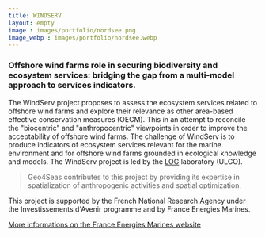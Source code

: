 ```yaml
---
title: WINDSERV
layout: empty
image : images/portfolio/nordsee.png
image_webp : images/portfolio/nordsee.webp
---
```


### Offshore wind farms role in securing biodiversity and ecosystem services: bridging the gap from a multi-model approach to services indicators.

The WindServ project proposes to assess the ecosystem services related to offshore wind farms and explore their relevance as other area-based effective conservation measures (OECM). This in an attempt to reconcile the "biocentric" and "anthropocentric" viewpoints in order to improve the acceptability of offshore wind farms. The challenge of WindServ is to produce indicators of ecosystem services relevant for the marine environment and for offshore wind farms grounded in ecological knowledge and models. The WindServ project is led by the [LOG](https://log.cnrs.fr/) laboratory (ULCO).

> Geo4Seas contributes to this project by providing its expertise in spatialization of anthropogenic activities and spatial optimization.


This project is supported by the French National Research Agency under the Investissements d'Avenir programme and by France Energies Marines.

[More informations on the France Energies Marines website](https://en.france-energies-marines.org/R-D/Projects-in-progress/WINDSERV)